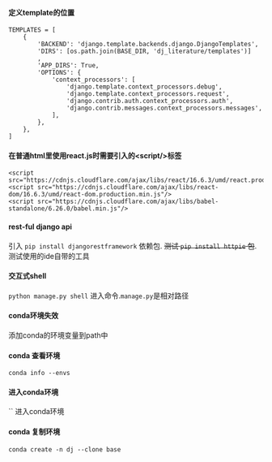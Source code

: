 #### 定义template的位置
```
TEMPLATES = [
    {
        'BACKEND': 'django.template.backends.django.DjangoTemplates',
        'DIRS': [os.path.join(BASE_DIR, 'dj_literature/templates')]
        ,
        'APP_DIRS': True,
        'OPTIONS': {
            'context_processors': [
                'django.template.context_processors.debug',
                'django.template.context_processors.request',
                'django.contrib.auth.context_processors.auth',
                'django.contrib.messages.context_processors.messages',
            ],
        },
    },
]
```

#### 在普通html里使用react.js时需要引入的\<script/>标签
```
<script src="https://cdnjs.cloudflare.com/ajax/libs/react/16.6.3/umd/react.production.min.js"/>
<script src="https://cdnjs.cloudflare.com/ajax/libs/react-dom/16.6.3/umd/react-dom.production.min.js"/>
<script src="https://cdnjs.cloudflare.com/ajax/libs/babel-standalone/6.26.0/babel.min.js"/>
```

#### rest-ful django api
引入 `pip install djangorestframework` 依赖包.
<del>测试 `pip install httpie` 包</del>.测试使用的ide自带的工具

#### 交互式shell
`python manage.py shell` 进入命令.`manage.py`是相对路径

#### conda环境失效
添加conda的环境变量到path中

#### conda 查看环境
`conda info --envs`
#### 进入conda环境
`` 进入conda环境
#### conda 复制环境
`conda create -n dj --clone base`

